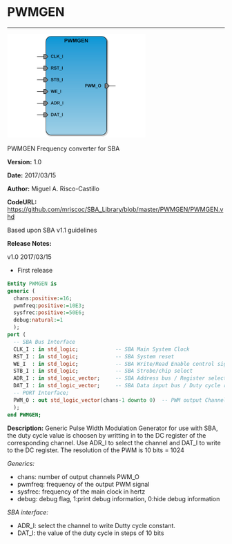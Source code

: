 # **PWMGEN**
- - - 
![](image.png)   

PWMGEN Frequency converter for SBA

**Version:** 1.0  

**Date:** 2017/03/15  

**Author:** Miguel A. Risco-Castillo  

**CodeURL:** https://github.com/mriscoc/SBA_Library/blob/master/PWMGEN/PWMGEN.vhd  

Based upon SBA v1.1 guidelines

**Release Notes:**

v1.0 2017/03/15
- First release
 

```vhdl
Entity PWMGEN is
generic (
  chans:positive:=16;
  pwmfreq:positive:=10E3;
  sysfrec:positive:=50E6;
  debug:natural:=1
  );
port (
  -- SBA Bus Interface
  CLK_I : in std_logic;            -- SBA Main System Clock
  RST_I : in std_logic;            -- SBA System reset
  WE_I  : in std_logic;            -- SBA Write/Read Enable control signal
  STB_I : in std_logic;            -- SBA Strobe/chip select
  ADR_I : in std_logic_vector;     -- SBA Address bus / Register select
  DAT_I : in std_logic_vector;     -- SBA Data input bus / Duty cycle register
  -- PORT Interface;
  PWM_O : out std_logic_vector(chans-1 downto 0)  -- PWM output Channels
  );
end PWMGEN; 
```

**Description:**
Generic Pulse Width Modulation Generator for use with SBA, the
duty cycle value is choosen by writting in to the DC register of the
corresponding channel. Use ADR_I to select the channel and DAT_I to write to
the DC register. The resolution of the PWM is 10 bits = 1024 

*Generics:*
- chans: number of output channels PWM_O
- pwmfreq: frequency of the output PWM signal
- sysfrec: frequency of the main clock in hertz
- debug: debug flag, 1:print debug information, 0:hide debug information

*SBA interface:*
- ADR_I: select the channel to write Dutty cycle constant.
- DAT_I: the value of the duty cycle in steps of 10 bits


